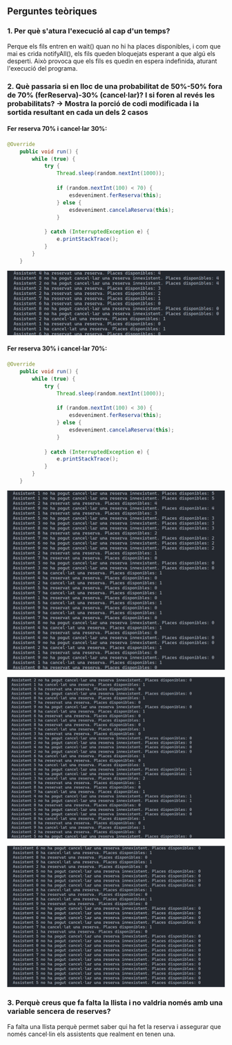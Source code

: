 ## Perguntes teòriques

### 1. Per què s'atura l'execució al cap d'un temps?
Perque els fils entren en wait() quan no hi ha places disponibles, i com que mai es crida notifyAll(), els fils queden bloquejats esperant a que algú els desperti. Això provoca que els fils es quedin en espera indefinida, aturant l'execució del programa.

### 2. Què passaria si en lloc de una probabilitat de 50%-50% fora de 70% (ferReserva)-30% (cancel·lar)? I si foren al revés les probabilitats? → Mostra la porció de codi modificada i la sortida resultant en cada un dels 2 casos

#### Fer reserva 70% i cancel·lar 30%:
``` java 
@Override
    public void run() {
        while (true) {
            try {
                Thread.sleep(random.nextInt(1000));

                if (random.nextInt(100) < 70) {
                    esdeveniment.ferReserva(this);
                } else {
                    esdeveniment.cancelaReserva(this);
                }
                
            } catch (InterruptedException e) {
                e.printStackTrace();
            }
        }
    } 
```
![alt text](image-1.png)

#### Fer reserva 30% i cancel·lar 70%:
``` java
@Override
    public void run() {
        while (true) {
            try {
                Thread.sleep(random.nextInt(1000));

                if (random.nextInt(100) < 30) {
                    esdeveniment.ferReserva(this);
                } else {
                    esdeveniment.cancelaReserva(this);
                }
                
            } catch (InterruptedException e) {
                e.printStackTrace();
            }
        }
    }
```
![alt text](image-2.png)

![alt text](image-3.png)

![alt text](image-4.png)


### 3. Perquè creus que fa falta la llista i no valdria només amb una variable sencera de reserves? 
Fa falta una llista perquè permet saber qui ha fet la reserva i assegurar que només cancel·lin els assistents que realment en tenen una.
